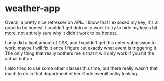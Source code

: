 # weather-app

Overall a pretty nice refresser on APIs. I know that I exposed my key, it's all good to be honest.
I couldn't get dotenv to work to try to hide my key a bit more, not entirely sure why it didn't work
to be honest.

I only did a light amout of CSS, and I couldn't get this enter submission to work, maybe I will fix it
once I figure out exactly what event is triggering it. The only thing that really bothers me
is that it will only work if you hit the actual button.

I also tried to use some other classes this time, but there really wasn't that much to do
in that department either. Code overall bulky looking.